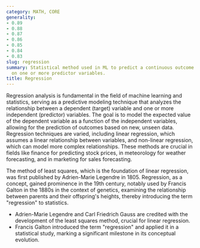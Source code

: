 ```yaml
---
category: MATH, CORE
generality:
- 0.89
- 0.88
- 0.87
- 0.86
- 0.85
- 0.84
- 0.83
slug: regression
summary: Statistical method used in ML to predict a continuous outcome variable based
  on one or more predictor variables.
title: Regression
---
```


Regression analysis is fundamental in the field of machine learning and statistics, serving as a predictive modeling technique that analyzes the relationship between a dependent (target) variable and one or more independent (predictor) variables. The goal is to model the expected value of the dependent variable as a function of the independent variables, allowing for the prediction of outcomes based on new, unseen data. Regression techniques are varied, including linear regression, which assumes a linear relationship between variables, and non-linear regression, which can model more complex relationships. These methods are crucial in fields like finance for predicting stock prices, in meteorology for weather forecasting, and in marketing for sales forecasting.

The method of least squares, which is the foundation of linear regression, was first published by Adrien-Marie Legendre in 1805. Regression, as a concept, gained prominence in the 19th century, notably used by Francis Galton in the 1880s in the context of genetics, examining the relationship between parents and their offspring's heights, thereby introducing the term "regression" to statistics.

- Adrien-Marie Legendre and Carl Friedrich Gauss are credited with the development of the least squares method, crucial for linear regression.
- Francis Galton introduced the term "regression" and applied it in a statistical study, marking a significant milestone in its conceptual evolution.